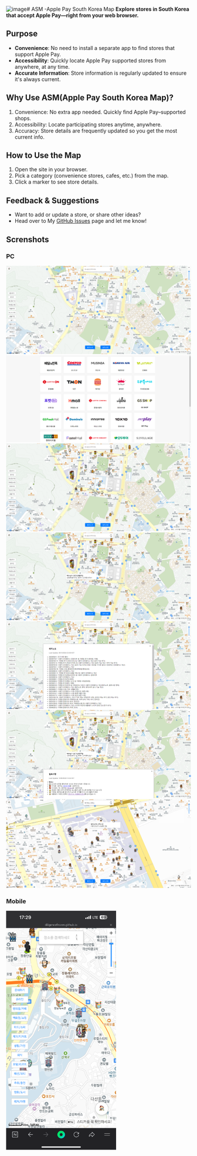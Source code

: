 <img width="1920" height="914" alt="image" src="https://github.com/user-attachments/assets/0b7be13b-cc53-4f71-a2d0-f227bf2d204b" /># ASM -Apple Pay South Korea Map
**Explore stores in South Korea that accept Apple Pay—right from your web browser.**

## Purpose
- **Convenience**: No need to install a separate app to find stores that support Apple Pay.
- **Accessibility**: Quickly locate Apple Pay supported stores from anywhere, at any time.
- **Accurate Information**: Store information is regularly updated to ensure it's always current.
  
## Why Use ASM(Apple Pay South Korea Map)?
1. Convenience: No extra app needed. Quickly find Apple Pay–supported shops.
2. Accessibility: Locate participating stores anytime, anywhere.
3. Accuracy: Store details are frequently updated so you get the most current info.

## How to Use the Map
1. Open the site in your browser.
2. Pick a category (convenience stores, cafes, etc.) from the map.
3. Click a marker to see store details.
   
## Feedback & Suggestions
- Want to add or update a store, or share other ideas?
- Head over to My [GitHub Issues](https://github.com/diligencefrozen/PayKR/issues) page and let me know!

## Screnshots
### PC 
<img src="https://github.com/diligencefrozen/PayKR/blob/main/ss/ss1.PNG?raw=true">
<br/>

<img src="https://github.com/diligencefrozen/PayKR/blob/main/ss/ss2.PNG?raw=true">
<br/>

<img src="https://github.com/diligencefrozen/PayKR/blob/main/ss/ss3.PNG?raw=true">
<br/>

<img src="https://github.com/diligencefrozen/PayKR/blob/main/ss/ss4.PNG?raw=true">
<br/>

<img src="https://github.com/diligencefrozen/PayKR/blob/main/ss/ss5.PNG?raw=true">
<br/>

<img src="https://github.com/diligencefrozen/PayKR/blob/main/ss/ss6.PNG?raw=true">
<br/>

<img src="https://github.com/diligencefrozen/PayKR/blob/main/ss/ss7.PNG?raw=true">
<br/>

### Mobile

<img src="https://github.com/diligencefrozen/PayKR/blob/main/ss/ss8.PNG?raw=true" alt="Apple Pay South Korea Map" width="300" />
<br/>
